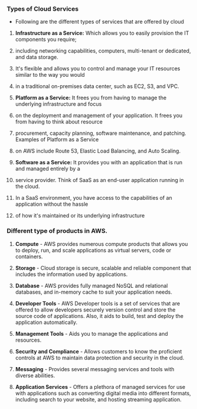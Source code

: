 ### Types of Cloud Services
+ Following are the different types of services that are offered by cloud

1. **Infrastructure as a Service:** Which allows you to easily provision the IT components you require;
2.  including networking capabilities, computers, multi-tenant or dedicated, and data storage.
3.  It's flexible and allows you to control and manage your IT resources similar to the way you would
4.  in a traditional on-premises data center, such as EC2, S3, and VPC.

5. **Platform as a Service:** It frees you from having to manage the underlying infrastructure and focus
6. on the deployment and management of your application. It frees you from having to think about resource
7. procurement, capacity planning, software maintenance, and patching. Examples of Platform as a Service
8. on AWS include Route 53, Elastic Load Balancing, and Auto Scaling.

9. **Software as a Service:** It provides you with an application that is run and managed entirely by a
10. service provider. Think of SaaS as an end-user application running in the cloud.
11. In a SaaS environment, you have access to the capabilities of an application without the hassle
12. of how it's maintained or its underlying infrastructure

### Different type of products in AWS.

1. **Compute** - AWS provides numerous compute products that allows you to deploy, run, and scale applications as virtual servers, code or containers.

2. **Storage** - Cloud storage is secure, scalable and reliable component that includes the information used by applications.

3. **Database** - AWS provides fully managed NoSQL and relational databases, and in-memory cache to suit your application needs.

4. **Developer Tools** - AWS Developer tools is a set of services that are offered to allow developers securely version
   control and store the source code of applications. Also, it aids to build, test and deploy the application automatically.

5. **Management Tools** - Aids you to manage the applications and resources.

6. **Security and Compliance** - Allows customers to know the proficient controls at AWS to maintain data protection and security in the cloud.

7. **Messaging** - Provides several messaging services and tools with diverse abilities.

8. **Application Services** - Offers a plethora of managed services for use with applications such as converting digital media into different formats, including search to your website, and hosting streaming application.
